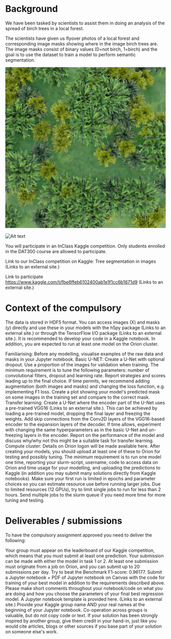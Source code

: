 # Background
We have been tasked by scientists to assist them in doing an analysis of the spread of birch trees in a local forest.

The scientists have given us flyover photos of a local forest and corresponding image masks showing where in the image birch trees are. The image masks consist of binary values (0=not birch, 1=birch) and the goal is to use the dataset to train a model to perform semantic segmentation.

![Alt text](./Birch.jpg?raw=true "Title")

![Alt text](./Birch_mask.jpg?raw=true "Title")

You will participate in an InClass Kaggle competition. Only students enrolled in the DAT300 course are allowed to participate.

Link to our InClass competition on Kaggle:
Tree segmentation in images (Links to an external site.)

Link to participate
https://www.kaggle.com/t/fbe6ffeb6102400ab1e1f1cc6b1671d9 (Links to an external site.)


# Context of the compulsory
The data is stored in HDF5 format. You can access images (X) and masks (y) directly and use these in your models with the h5py package (Links to an external site.) or through the TensorFlow I/O package (Links to an external site.). It is recommended to develop your code in a Kaggle notebook. In addition, you are expected to run at least one model on the Orion cluster.

Familiarising: Before any modelling, visualise examples of the raw data and masks in your Jupyter notebook.
Basic U-NET: Create a U-Net with optional dropout. Use a proportion of the images for validation when training. The minimum requirement is to tune the following parameters: number of convolutional filters, dropout and learning rate.  Report strategies and scores leading up to the final choice. If time permits, we recommend adding augmentation (both images and masks) and changing the loss function, e.g. implementing F1 loss. Create a plot showing your model's predicted mask on some images in the training set and compare to the correct mask.
Transfer learning: Create a U-Net where the encoder part of the U-Net uses a pre-trained VGG16 (Links to an external site.). This can be achieved by loading a pre-trained model, dropping the final layer and freezing the weights. Add skip connections from the Conv2D layers of the VGG16-based encoder to the expansion layers of the decoder. If time allows, experiment with changing the same hyperparameters as in the basic U-Net and un-freezing layers in the encoder. Report on the performance of the model and discuss why/why not this might be a suitable task for transfer learning.
Compute cluster: Details on Orion logon will be made available here. After creating your models, you should upload at least one of these to Orion for testing and possibly tuning. The minimum requirement is to run one model one time, reporting your slurm-script, username, code to access data on Orion and time usage for your modelling, and uploading the predictions to Kaggle (in addition you may submit many solutions directly from Kaggle notebooks). Make sure your first run is limited in epochs and parameter choices so you can estimate resource use before running larger jobs. Due to limited resources (12 GPUs), try to limit single jobs to run for less than 2 hours. Send multiple jobs to the slurm queue if you need more time for more tuning and testing.

# Deliverables / submissions
To have the compulsory assignment approved you need to deliver the following:

Your group must appear on the leaderboard of our Kaggle competition, which means that you must submit at least one prediction. Your submission can be made with either the model in task 1 or 2. At least one submission must originate from a job on Orion, and you can submit up to 20 submissions per day.
Try to beat the Benchmark F1-score: 0.96177.
Submit a Jupyter notebook + PDF of Jupyter notebook on Canvas with the code for training of your best model in addition to the requirements described above. Please make short comments throughout your notebook/code on what you are doing and how you choose the parameters of your final best regression model. A Jupyter notebook template is provided here. (Links to an external site.)
Provide your Kaggle group name AND your real names at the beginning of your Jupyter notebook.
Co-operation across groups is valuable, but do not copy code or text. If your solution has been strongly inspired by another group, give them credit in your hand-in, just like you would cite articles, blogs or other sources if you base part of your solution on someone else's work.

